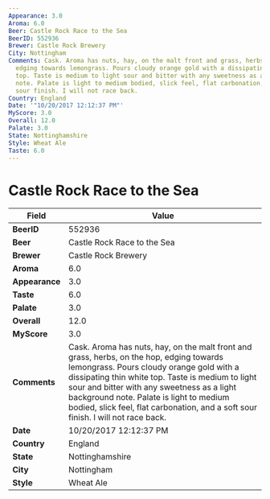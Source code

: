 ```yaml
---
Appearance: 3.0
Aroma: 6.0
Beer: Castle Rock Race to the Sea
BeerID: 552936
Brewer: Castle Rock Brewery
City: Nottingham
Comments: Cask. Aroma has nuts, hay, on the malt front and grass, herbs, on the hop,
  edging towards lemongrass. Pours cloudy orange gold with a dissipating thin white
  top. Taste is medium to light sour and bitter with any sweetness as a light background
  note. Palate is light to medium bodied, slick feel, flat carbonation, and a soft
  sour finish. I will not race back.
Country: England
Date: '"10/20/2017 12:12:37 PM"'
MyScore: 3.0
Overall: 12.0
Palate: 3.0
State: Nottinghamshire
Style: Wheat Ale
Taste: 6.0
---
```


# Castle Rock Race to the Sea

| Field         | Value |
|---------------|-------|
| **BeerID** | 552936 |
| **Beer** | Castle Rock Race to the Sea |
| **Brewer** | Castle Rock Brewery |
| **Aroma** | 6.0 |
| **Appearance** | 3.0 |
| **Taste** | 6.0 |
| **Palate** | 3.0 |
| **Overall** | 12.0 |
| **MyScore** | 3.0 |
| **Comments** | Cask. Aroma has nuts, hay, on the malt front and grass, herbs, on the hop, edging towards lemongrass. Pours cloudy orange gold with a dissipating thin white top. Taste is medium to light sour and bitter with any sweetness as a light background note. Palate is light to medium bodied, slick feel, flat carbonation, and a soft sour finish. I will not race back. |
| **Date** | 10/20/2017 12:12:37 PM |
| **Country** | England |
| **State** | Nottinghamshire |
| **City** | Nottingham |
| **Style** | Wheat Ale |

